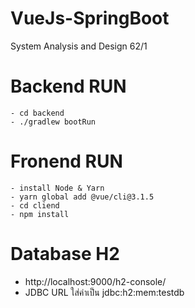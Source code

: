 

# VueJs-SpringBoot
System Analysis and Design 62/1

# Backend RUN
```
- cd backend
- ./gradlew bootRun
```

# Fronend RUN
```
- install Node & Yarn
- yarn global add @vue/cli@3.1.5
- cd cliend
- npm install
```

# Database H2
- http://localhost:9000/h2-console/ 
- JDBC URL ใส่ค่าเป็น jdbc:h2:mem:testdb





